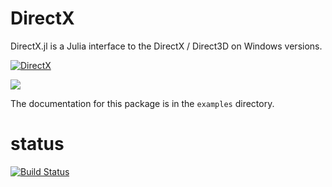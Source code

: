 DirectX
=======

DirectX.jl is a Julia interface to the DirectX / Direct3D on Windows versions.

[![DirectX](https://rawgithub.com/HatsuneMiku/DirectX.jl/master/res/DirectX_0.4.svg)](https://github.com/HatsuneMiku/DirectX.jl)


<img src="https://rawgit.com/HatsuneMiku/DirectX.jl/master/res/DirectX_0.4.svg">


The documentation for this package is in the `examples` directory.

# status

[![Build Status](https://travis-ci.org/HatsuneMiku/DirectX.jl.svg?branch=master)](https://travis-ci.org/HatsuneMiku/DirectX.jl)
